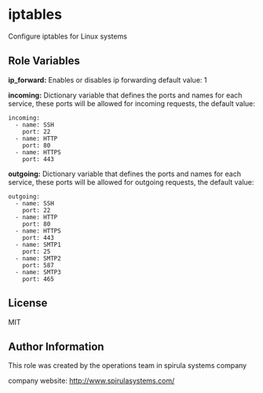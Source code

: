 iptables
=========

Configure iptables for Linux systems

Role Variables
--------------
**ip_forward:** Enables or disables ip forwarding default value: 1

**incoming:** Dictionary variable that defines the ports and names for each service, these ports will be allowed for incoming requests, the default value:

```
incoming:
  - name: SSH
    port: 22
  - name: HTTP
    port: 80
  - name: HTTPS
    port: 443
```

**outgoing:** Dictionary variable that defines the ports and names for each service, these ports will be allowed for outgoing requests, the default value:

```
outgoing:
  - name: SSH
    port: 22
  - name: HTTP
    port: 80
  - name: HTTPS
    port: 443
  - name: SMTP1
    port: 25
  - name: SMTP2
    port: 587
  - name: SMTP3
    port: 465

```

License
-------

MIT

Author Information
------------------

This role was created by the operations team in spirula systems company

company website: http://www.spirulasystems.com/
